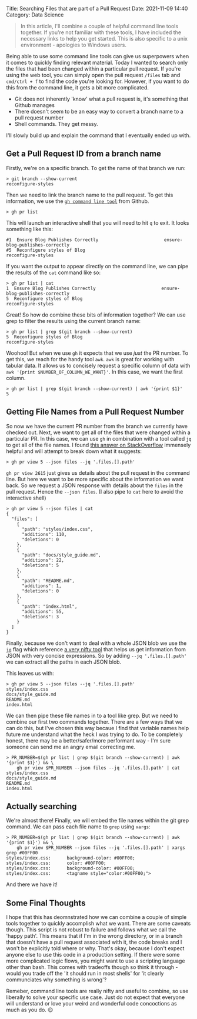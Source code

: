 Title: Searching Files that are part of a Pull Request
Date: 2021-11-09 14:40
Category: Data Science

> In this article, I'll combine a couple of helpful command line tools together. If you're not familiar with these tools, I have included the necessary links to help you get started. This is also specific to a unix environment - apologies to Windows users.

Being able to use some command line tools can give us superpowers when it comes to quickly finding relevant material.
Today I wanted to search only the files that had been changed within a particular pull request.
If you're using the web tool, you can simply open the pull request `/files` tab and `cmd/ctrl + f` to find the code you're looking for.
However, if you want to do this from the command line, it gets a bit more complicated.

-   Git does not inherently 'know' what a pull request is, it's something that Github manages
-   There doesn't seem to be an easy way to convert a branch name to a pull request number
-   Shell commands. They get messy.

I'll slowly build up and explain the command that I eventually ended up with.

## Get a Pull Request ID from a branch name

Firstly, we're on a specific branch. To get the name of that branch we run:

```shell
> git branch --show-current
reconfigure-styles
```

Then we need to link the branch name to the pull request.
To get this information, we use the [`gh command line tool`](https://cli.github.com/) from Github.

```shell
> gh pr list
```

This will launch an interactive shell that you will need to hit `q` to exit.
It looks something like this:

```shell
#1  Ensure Blog Publishes Correctly                         ensure-blog-publishes-correctly
#5  Reconfigure styles of Blog                              reconfigure-styles
```

If you want the output to appear directly on the command line, we can pipe the results of the `cat` command like so:

```shell
> gh pr list | cat
1  Ensure Blog Publishes Correctly                         ensure-blog-publishes-correctly
5  Reconfigure styles of Blog                              reconfigure-styles
```

Great! So how do combine these bits of information together?
We can use grep to filter the results using the current branch name:

```shell
> gh pr list | grep $(git branch --show-current)
5  Reconfigure styles of Blog                              reconfigure-styles
```

Woohoo! But when we use `gh` it expects that we use _just_ the PR number.
To get this, we reach for the handy tool `awk`.
`awk` is great for working with tabular data.
It allows us to concisely request a specific column of data with `awk '{print $NUMBER_OF_COLUMN_WE_WANT}'`.
In this case, we want the first column.

```shell
> gh pr list | grep $(git branch --show-current) | awk '{print $1}'
5
```

## Getting File Names from a Pull Request Number

So now we have the current PR number from the branch we currently have checked out.
Next, we want to get all of the files that were changed within a particular PR.
In this case, we can use `gh` in combination with a tool called `jq` to get all of the file names.
I found [this answer on StackOverflow](https://stackoverflow.com/a/68682405/3623641) immensely helpful and will attempt to break down what it suggests:

```shell
> gh pr view 5 --json files --jq '.files.[].path'
```

`gh pr view 2615` just gives us details about the pull request in the command line.
But here we want to be more specific about the information we want back.
So we request a JSON response with details about the `files` in the pull request.
Hence the `--json files`.
(I also pipe to `cat` here to avoid the interactive shell)

```shell
> gh pr view 5 --json files | cat
{
  "files": [
    {
      "path": "styles/index.css",
      "additions": 110,
      "deletions": 0
    },
    {
      "path": "docs/style_guide.md",
      "additions": 22,
      "deletions": 5
    },
    {
      "path": "README.md",
      "additions": 1,
      "deletions": 0
    },
    {
      "path": "index.html",
      "additions": 55,
      "deletions": 3
    }
  ]
}
```

Finally, because we don't want to deal with a whole JSON blob we use the [`jq`](https://stedolan.github.io/jq/) flag which reference [a very nifty tool](https://stedolan.github.io/jq/tutorial/) that helps us get information from JSON with very concise expressions.
So by adding `--jq '.files.[].path'` we can extract all the paths in each JSON blob.

This leaves us with:

```shell
> gh pr view 5 --json files --jq '.files.[].path'
styles/index.css
docs/style_guide.md
README.md
index.html
```

We can then pipe these file names in to a tool like grep.
But we need to combine our first two commands together.
There are a few ways that we can do this, but I've chosen this way becaue I find that variable names help future me understand what the heck I was trying to do.
To be completely honest, there may be a better/safer/more performant way - I'm sure someone can send me an angry email correcting me.

```shell
> PR_NUMBER=$(gh pr list | grep $(git branch --show-current) | awk '{print $1}') && \
    gh pr view $PR_NUMBER --json files --jq '.files.[].path' | cat
styles/index.css
docs/style_guide.md
README.md
index.html
```

## Actually searching

We're almost there!
Finally, we will embed the file names within the git grep command.
We can pass each file name to `grep` using `xargs`:

```shell
> PR_NUMBER=$(gh pr list | grep $(git branch --show-current) | awk '{print $1}') && \
    gh pr view $PR_NUMBER --json files --jq '.files.[].path' | xargs grep #00FF00
styles/index.css:      background-color: #00FF00;
styles/index.css:      color: #00FF00;
styles/index.css:      background-color: #00FF00;
styles/index.css:      <tagname style="color:#00FF00;">
```

And there we have it!

## Some Final Thoughts

I hope that this has deomnstrated how we can combine a couple of simple tools together to quickly accomplish what we want.
There are some caveats though.
This script is not robust to failure and follows what we call the 'happy path'.
This means that if I'm in the wrong directory, or in a branch that doesn't have a pull request associated with it, the code breaks and I won't be explicitly told where or why.
That's okay, because I don't expect anyone else to use this code in a production setting.
If there were some more complicated logic flows, you might want to use a scripting language other than bash.
This comes with tradeoffs though so think it through - would you trade off the 'it should run in most shells' for 'it clearly communciates why something is wrong'?

Remeber, command line tools are really nifty and useful to combine, so use liberally to solve your specific use case.
Just do not expect that everyone will understand or love your weird and wonderful code concoctions as much as you do. 😉
